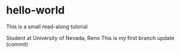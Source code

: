 # hello-world
This is a small read-along tutorial

Student at University of Nevada, Reno
This is my first branch update (commit)
